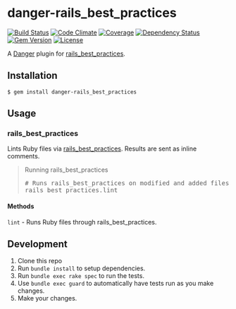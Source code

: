 # danger-rails_best_practices

[![Build Status](https://img.shields.io/travis/blooper05/danger-rails_best_practices.svg)](https://travis-ci.org/blooper05/danger-rails_best_practices)
[![Code Climate](https://img.shields.io/codeclimate/maintainability/blooper05/danger-rails_best_practices.svg)](https://codeclimate.com/github/blooper05/danger-rails_best_practices)
[![Coverage](https://img.shields.io/codeclimate/coverage/github/blooper05/danger-rails_best_practices.svg)](https://codeclimate.com/github/blooper05/danger-rails_best_practices)
[![Dependency Status](https://img.shields.io/gemnasium/blooper05/danger-rails_best_practices.svg)](https://gemnasium.com/blooper05/danger-rails_best_practices)
[![Gem Version](https://img.shields.io/gem/v/danger-rails_best_practices.svg)](https://rubygems.org/gems/danger-rails_best_practices)
[![License](https://img.shields.io/github/license/blooper05/danger-rails_best_practices.svg)](https://github.com/blooper05/danger-rails_best_practices/blob/master/LICENSE)

A [Danger](https://rubygems.org/gems/danger) plugin for [rails_best_practices](https://rubygems.org/gems/rails_best_practices).

## Installation

    $ gem install danger-rails_best_practices

## Usage

### rails_best_practices

Lints Ruby files via [rails_best_practices](https://rubygems.org/gems/rails_best_practices).
Results are sent as inline comments.

<blockquote>Running rails_best_practices
  <pre>
# Runs rails_best_practices on modified and added files in the PR
rails_best_practices.lint</pre>
</blockquote>

#### Methods

`lint` - Runs Ruby files through rails_best_practices.

## Development

1. Clone this repo
2. Run `bundle install` to setup dependencies.
3. Run `bundle exec rake spec` to run the tests.
4. Use `bundle exec guard` to automatically have tests run as you make changes.
5. Make your changes.

